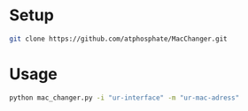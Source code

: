# Setup
```bash
git clone https://github.com/atphosphate/MacChanger.git
```
# Usage
```bash
python mac_changer.py -i "ur-interface" -m "ur-mac-adress"
```
